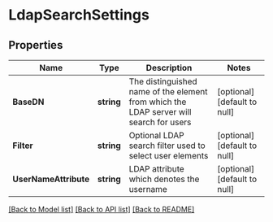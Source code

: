 # LdapSearchSettings

## Properties
Name | Type | Description | Notes
------------ | ------------- | ------------- | -------------
**BaseDN** | **string** | The distinguished name of the element from which the LDAP server will search for users | [optional] [default to null]
**Filter** | **string** | Optional LDAP search filter used to select user elements | [optional] [default to null]
**UserNameAttribute** | **string** | LDAP attribute which denotes the username | [optional] [default to null]

[[Back to Model list]](../README.md#documentation-for-models) [[Back to API list]](../README.md#documentation-for-api-endpoints) [[Back to README]](../README.md)


